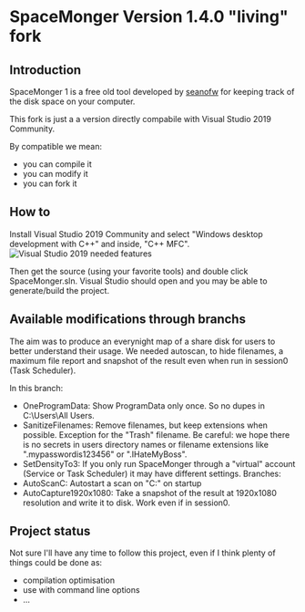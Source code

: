 # SpaceMonger Version 1.4.0 "living" fork

## Introduction

SpaceMonger 1 is a free old tool developed by [seanofw](https://github.com/seanofw) for keeping track of the disk space on your computer.

This fork is just a a version directly compabile with Visual Studio 2019 Community.

By compatible we mean:
* you can compile it
* you can modify it
* you can fork it

## How to

Install Visual Studio 2019 Community and select "Windows desktop development with C++" and inside, "C++ MFC".
![Visual Studio 2019 needed features](VS2019ModifyScreen.png?raw=true "Visual Studio 2019 needed features")

Then get the source (using your favorite tools) and double click SpaceMonger.sln. Visual Studio should open and you may be able to generate/build the project.

## Available modifications through branchs

The aim was to produce an everynight map of a share disk for users to better understand their usage. We needed autoscan, to hide filenames, a maximum file report and snapshot of the result even when run in session0 (Task Scheduler).

In this branch:
* OneProgramData: Show ProgramData only once. So no dupes in C:\Users\All Users\.
* SanitizeFilenames: Remove filenames, but keep extensions when possible. Exception for the "Trash" filename. Be careful: we hope there is no secrets in users directory names or filename extensions like ".mypasswordis123456" or ".IHateMyBoss".
* SetDensityTo3: If you only run SpaceMonger through a "virtual" account (Service or Task Scheduler) it may have different settings.
Branches:
* AutoScanC: Autostart a scan on "C:" on startup
* AutoCapture1920x1080: Take a snapshot of the result at 1920x1080 resolution and write it to disk. Work even if in session0.

## Project status

Not sure I'll have any time to follow this project, even if I think plenty of things could be done as:
* compilation optimisation
* use with command line options
* ...
